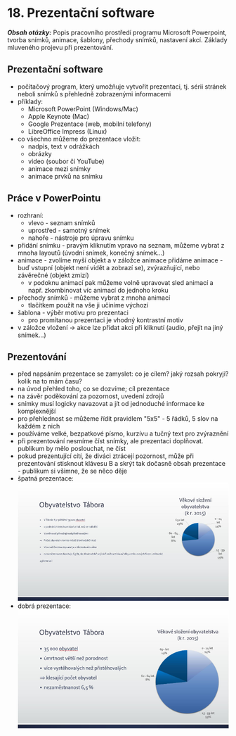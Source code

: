 # 18. Prezentační software

***Obsah otázky:*** Popis pracovního prostředí programu Microsoft Powerpoint, tvorba snímků, animace, šablony, přechody snímků, nastavení akcí. Základy mluveného projevu při prezentování.

## Prezentační software
- počítačový program, který umožňuje vytvořit prezentaci, tj. sérii stránek neboli snímků s přehledně zobrazenými informacemi
- příklady:
    - Microsoft PowerPoint (Windows/Mac)
    - Apple Keynote (Mac)
    - Google Prezentace (web, mobilní telefony)
    - LibreOffice Impress (Linux)
- co všechno můžeme do prezentace vložit:
    - nadpis, text v odrážkách
    - obrázky
    - video (soubor či YouTube)
    - animace mezi snímky
    - animace prvků na snímku

## Práce v PowerPointu
- rozhraní:
    - vlevo - seznam snímků
    - uprostřed - samotný snímek 
    - nahoře - nástroje pro úpravu snímku
- přidání snímku - pravým kliknutím vpravo na seznam, můžeme vybrat z mnoha layoutů (úvodní snímek, konečný snímek...)
- animace - zvolíme myší objekt a v záložce animace přidáme animace - buď vstupní (objekt není vidět a zobrazí se), zvýrazňující, nebo závěrečné (objekt zmizí)
    - v podoknu animací pak můžeme volně upravovat sled animací a např. zkombinovat víc animací do jednoho kroku
- přechody snímků - můžeme vybrat z mnoha animací
    - tlačítkem použít na vše ji učiníme výchozí
- šablona - výběr motivu pro prezentaci
    - pro promítanou prezentaci je vhodný kontrastní motiv
- v záložce vložení -> akce lze přidat akci při kliknutí (audio, přejít na jiný snímek...)

## Prezentování
- před napsáním prezentace se zamyslet: co je cílem? jaký rozsah pokryji? kolik na to mám času?
- na úvod přehled toho, co se dozvíme; cíl prezentace
- na závěr poděkování za pozornost, uvedení zdrojů 
- snímky musí logicky navazovat a jít od jednoduché informace ke komplexnější
- pro přehlednost se můžeme řídit pravidlem "5x5" - 5 řádků, 5 slov na každém z nich
- používáme velké, bezpatkové písmo, kurzívu a tučný text pro zvýraznění
- při prezentování nesmíme číst snímky, ale prezentaci doplňovat. publikum by mělo poslouchat, ne číst
- pokud prezentující cítí, že diváci ztrácejí pozornost, může při prezentování stisknout klávesu B a skrýt tak dočasně obsah prezentace - publikum si všimne, že se něco děje
- špatná prezentace:
![](./bad.png)
- dobrá prezentace:
![](./good.png)